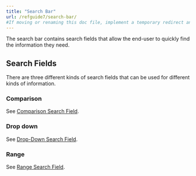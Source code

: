 ```yaml
---
title: "Search Bar"
url: /refguide7/search-bar/
#If moving or renaming this doc file, implement a temporary redirect and let the respective team know they should update the URL in the product. See Mapping to Products for more details.
---
```



The search bar contains search fields that allow the end-user to quickly find the information they need.

## Search Fields

There are three different kinds of search fields that can be used for different kinds of information.

### Comparison

See [Comparison Search Field](/refguide7/comparison-search-field/).

### Drop down

See [Drop-Down Search Field](/refguide7/drop-down-search-field/).

### Range

See [Range Search Field](/refguide7/range-search-field/).

